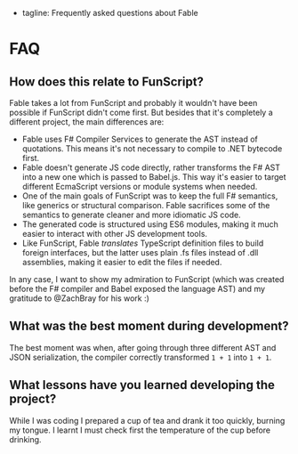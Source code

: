  - tagline: Frequently asked questions about Fable
 
# FAQ

## How does this relate to FunScript?

Fable takes a lot from FunScript and probably it wouldn't have been possible if FunScript didn't come first.
But besides that it's completely a different project, the main differences are:

- Fable uses F# Compiler Services to generate the AST instead of quotations. This means it's not necessary to
  compile to .NET bytecode first.
- Fable doesn't generate JS code directly, rather transforms the F# AST into a new one which is passed to
  Babel.js. This way it's easier to target different EcmaScript versions or module systems when needed.
- One of the main goals of FunScript was to keep the full F# semantics, like generics or structural comparison.
  Fable sacrifices some of the semantics to generate cleaner and more idiomatic JS code.
- The generated code is structured using ES6 modules, making it much easier to interact with other JS
  development tools.
- Like FunScript, Fable _translates_ TypeScript definition files to build foreign interfaces, but the latter uses
  plain .fs files instead of .dll assemblies, making it easier to edit the files if needed.

In any case, I want to show my admiration to FunScript (which was created before the F# compiler and Babel
exposed the language AST) and my gratitude to @ZachBray for his work :)

## What was the best moment during development?

The best moment was when, after going through three different AST and JSON serialization,
the compiler correctly transformed `1 + 1` into `1 + 1`.

## What lessons have you learned developing the project?

While I was coding I prepared a cup of tea and drank it too quickly, burning my tongue.
I learnt I must check first the temperature of the cup before drinking.
